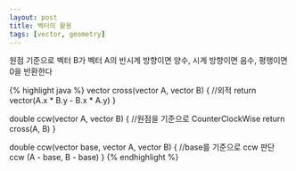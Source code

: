 ```yaml
---
layout: post
title: 벡터의 활용
tags: [vector, geometry]
---
```


원점 기준으로 벡터 B가 벡터 A의 반시계 방향이면 양수, 시계 방향이면 음수, 평행이면 0을 반환한다

{% highlight java %}
vector cross(vector A, vector B) { //외적
  return vector(A.x * B.y - B.x * A.y)
}
 
double ccw(vector A, vector B) { //원점을 기준으로 CounterClockWise
  return cross(A, B)
}
 
double ccw(vector base, vector A, vector B) { //base를 기준으로 ccw 판단
  ccw (A - base, B - base)
}
{% endhighlight %}

